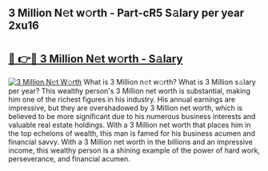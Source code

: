 ## 3 Million N𝚎t w𝚘rth - Part-cR5 S𝚊lary per year 2xu16

# <h2><a href="http://gc3d3h9.nevu.top/?p=3+Million">🔗 👉🔴 3 Million N𝚎t w𝚘rth - S𝚊lary</a></h2>

[![3 Million N𝚎t W𝚘rth](https://i.imgur.com/Oavwk0R.jpeg)](http://gc3d3h9.nevu.top/?p=3+Million)
What is 3 Million n𝚎t w𝚘rth? What is 3 Million s𝚊lary per year?
This wealthy person's 3 Million net worth is substantial, making him one of the richest figures in his industry. His annual earnings are impressive, but they are overshadowed by 3 Million net worth, which is believed to be more significant due to his numerous business interests and valuable real estate holdings. With a 3 Million net worth that places him in the top echelons of wealth, this man is famed for his business acumen and financial savvy. With a 3 Million net worth in the billions and an impressive income, this wealthy person is a shining example of the power of hard work, perseverance, and financial acumen.
